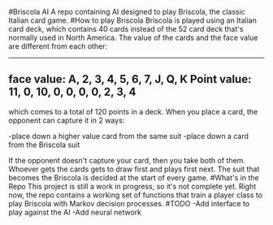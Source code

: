 #Briscola AI
A repo containing AI designed to play Briscola, the classic
Italian card game.
#How to play Briscola
Briscola is played using an Italian card deck, which contains
40 cards instead of the 52 card deck that's normally used in
North America. The value of the cards and the face value are
different from each other:

---
face value: A, 2, 3, 4, 5, 6, 7, J, Q, K
Point value: 11, 0, 10, 0, 0, 0, 0, 2, 3, 4
---

which comes to a total of 120 points in a deck. When you place
a card, the opponent can capture it in 2 ways:

-place down a higher value card from the same suit
-place down a card from the Briscola suit

If the opponent doesn't capture your card, then you take both of
them. Whoever gets the cards gets to draw first and plays first next.
The suit that becomes the Briscola is decided at the start of every
game.
#What's in the Repo
This project is still a work in progress, so it's not complete yet.
Right now, the repo contains a working set of functions that train
a player class to play Briscola with Markov decision processes.
#TODO
-Add interface to play against the AI
-Add neural network
